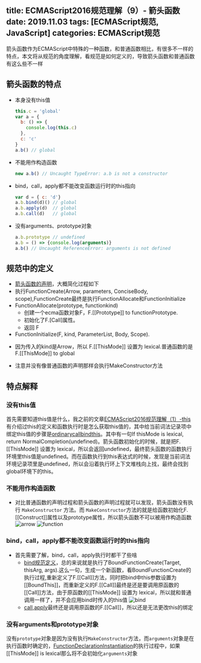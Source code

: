 title: ECMAScript2016规范理解（9）- 箭头函数
date: 2019.11.03
tags: [ECMAScript规范, JavaScript]
categories: ECMAScript规范
---
箭头函数作为ECMAScript中特殊的一种函数，和普通函数相比，有很多不一样的特点，本文将从规范的角度理解，看规范是如何定义的，导致箭头函数和普通函数有这么些不一样
<!--more-->
## 箭头函数的特点
* 本身没有this值
  ```javascript
  this.c = 'global'
  var a = {
    b: () => {
      console.log(this.c)
    },
    c: 'c'
  }
  a.b() // global
  ```
* 不能用作构造函数
  ```javascript
  new a.b() // Uncaught TypeError: a.b is not a constructor
  ```
* bind，call，apply都不能改变函数运行时的this指向
  ```javascript
  var d = { c: 'd'}
  a.b.bind(d)() // global
  a.b.apply(d)  // global
  a.b.call(d)   // global
  ```
* 没有arguments、prototype对象
  ```javascript
  a.b.prototype // undefined
  a.b = () => {console.log(arguments)}
  a.b() // Uncaught ReferenceError: arguments is not defined
  ```

## 规范中的定义
* [箭头函数的声明](https://tc39.es/ecma262/#sec-arrow-function-definitions-runtime-semantics-evaluation)，大概简化过程如下
* 执行FunctionCreate(Arrow, parameters, ConciseBody, scope),FunctionCreate最终是执行FunctionAllocate和FunctionInitialize
* FunctionAllocate(prototype, functionkind)
  + 创建一个ecma函数对象F，F.[[Prototype]] to functionPrototype.
  + 初始化了F.[Call]属性。
  + 返回 F
*  FunctionInitialize(F, kind, ParameterList, Body, Scope).
  + 因为传入的kind是Arrow，所以 F.[[ThisMode]] 设置为 lexical.普通函数的是 F.[[ThisMode]] to global
* 注意并没有像普通函数的声明那样会执行MakeConstructor方法


## 特点解释
### 没有this值
首先需要知道this值是什么，我之前的文章[ECMAScript2016规范理解（1）-this](http://ldllidonglin.github.io/blog/2017/07/06/2017-07-06-ECMAScript2016%E8%A7%84%E8%8C%83%E7%90%86%E8%A7%A3%EF%BC%881%EF%BC%89-this/)有介绍过this的定义和函数执行时是怎么获取this值的，其中给当前词法记录项中绑定this值的步骤是[ordinarycallbindthis](https://tc39.es/ecma262/#sec-ordinarycallbindthis)。其中有一句If thisMode is lexical, return NormalCompletion(undefined)。箭头函数初始化的时候，就是把F.[[ThisMode]] 设置为 lexical，所以会返回undefined，最终箭头函数的函数执行环境里this值是undefined。而在函数执行到this表达式的时候，发现是当前词法环境记录项里是undefined，所以会沿着执行环上下文堆栈向上找，最终会找到global环境下的this。

### 不能用作构造函数
* 对比普通函数的声明过程和箭头函数的声明过程就可以发现，箭头函数没有执行 `MakeConstructor` 方法。而 `MakeConstructor`方法的就是给函数初始化F.[[Construct]]属性以及prototype属性，所以箭头函数不可以被用作构造函数
![arrow](./arrow.jpg)
![function](./function.jpg)

### bind，call，apply都不能改变函数运行时的this指向
* 首先需要了解，bind，call，apply执行时都干了些啥
  + [bind规范定义](https://tc39.es/ecma262/#sec-function.prototype.bind)，总的来说就是执行了BoundFunctionCreate(Target, thisArg, args).这么一句，生成一个新函数，看BoundFunctionCreate的执行过程,重新定义了F.[[Call]]方法，同时把bind中this参数设置为[[BoundThis]]，而重新定义的F.[[Call]]最终是还是要调用原函数的[[Call]]方法，由于原函数的[[ThisMode]] 设置为 lexical，所以就和普通调用一样了，并不会应用bind时传入的this值
  ![bind](./bind.jpg)
  + [call](https://tc39.es/ecma262/#sec-function.prototype.call),[apply](https://tc39.es/ecma262/#sec-function.prototype.apply)最终还是调用原函数的F.[[Call]]，所以还是无法更改this的绑定


### 没有arguments和prototype对象
没有`prototype`对象是因为没有执行`MakeConstructor`方法，而`arguments`对象是在执行函数时确定的，[FunctionDeclarationInstantiation](https://tc39.es/ecma262/#sec-functiondeclarationinstantiation)的执行过程中，如果[[ThisMode]] is lexical那么将不会初始化`arguments`对象
